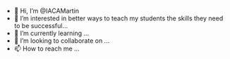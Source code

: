 - 👋 Hi, I’m @IACAMartin
- 👀 I’m interested in better ways to teach my students the skills they need to be successful...
- 🌱 I’m currently learning ...
- 💞️ I’m looking to collaborate on ...
- 📫 How to reach me ...

<!---
IACAMartin/IACAMartin is a ✨ special ✨ repository because its `README.md` (this file) appears on your GitHub profile.
You can click the Preview link to take a look at your changes.
--->
